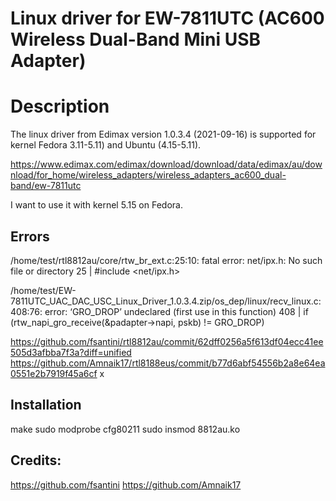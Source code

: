 # Linux driver for EW-7811UTC (AC600 Wireless Dual-Band Mini USB Adapter)

# Description
The linux driver from Edimax version 1.0.3.4 (2021-09-16) is supported for kernel Fedora 3.11-5.11) and Ubuntu (4.15-5.11).

https://www.edimax.com/edimax/download/download/data/edimax/au/download/for_home/wireless_adapters/wireless_adapters_ac600_dual-band/ew-7811utc

I want to use it with kernel 5.15 on Fedora.

## Errors
/home/test/rtl8812au/core/rtw_br_ext.c:25:10: fatal error: net/ipx.h: No such file or directory
   25 | #include <net/ipx.h>

/home/test/EW-7811UTC_UAC_DAC_USC_Linux_Driver_1.0.3.4.zip/os_dep/linux/recv_linux.c:408:76: error: ‘GRO_DROP’ undeclared (first use in this function)
  408 |                         if (rtw_napi_gro_receive(&padapter->napi, pskb) != GRO_DROP)
 

https://github.com/fsantini/rtl8812au/commit/62dff0256a5f613df04ecc41ee505d3afbba7f3a?diff=unified
https://github.com/Amnaik17/rtl8188eus/commit/b77d6abf54556b2a8e64ea0551e2b7919f45a6cf
x
## Installation
make
sudo modprobe cfg80211
sudo insmod 8812au.ko

## Credits:
https://github.com/fsantini
https://github.com/Amnaik17
